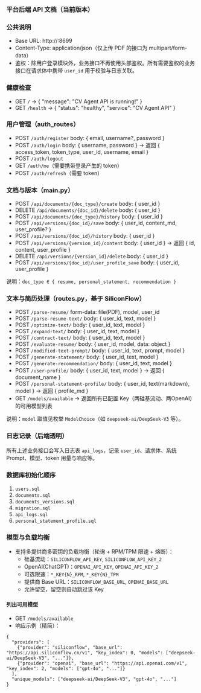 ### 平台后端 API 文档（当前版本）

### 公共说明
- Base URL: http://<HOST>:8699
- Content-Type: application/json（仅上传 PDF 的接口为 multipart/form-data）
- 鉴权：除用户登录模块外，业务接口不再使用头部鉴权。所有需要鉴权的业务接口在请求体中携带 `user_id` 用于校验与日志关联。

### 健康检查
- GET `/` → { "message": "CV Agent API is running!" }
- GET `/health` → { "status": "healthy", "service": "CV Agent API" }

### 用户管理（auth_routes）
- POST `/auth/register` body: { email, username?, password }
- POST `/auth/login` body: { username, password } → 返回 { access_token, token_type, user_id, username, email }
- POST `/auth/logout`
- GET `/auth/me`（需要携带登录产生的 token）
- POST `/auth/refresh`（需要 token）

### 文档与版本（main.py）
- POST `/api/documents/{doc_type}/create` body: { user_id }
- DELETE `/api/documents/{doc_id}/delete` body: { user_id }
- POST `/api/documents/{doc_type}/history` body: { user_id }
- POST `/api/versions/{doc_id}/save` body: { user_id, content_md, user_profile? }
- POST `/api/versions/{doc_id}/history` body: { user_id }
- POST `/api/versions/{version_id}/content` body: { user_id } → 返回 { id, content, user_profile }
- DELETE `/api/versions/{version_id}/delete` body: { user_id }
- POST `/api/versions/{doc_id}/user_profile_save` body: { user_id, user_profile }

说明：`doc_type ∈ { resume, personal_statement, recommendation }`

### 文本与简历处理（routes.py，基于 SiliconFlow）
- POST `/parse-resume/` form-data: file(PDF), model, user_id
- POST `/parse-resume-text/` body: { user_id, text, model }
- POST `/optimize-text/` body: { user_id, text, model }
- POST `/expand-text/` body: { user_id, text, model }
- POST `/contract-text/` body: { user_id, text, model }
- POST `/evaluate-resume/` body: { user_id, model, data: object }
- POST `/modified-text-prompt/` body: { user_id, text, prompt, model }
- POST `/generate-statement/` body: { user_id, text, model }
- POST `/generate-recommendation/` body: { user_id, text, model }
- POST `/user-profile/` body: { user_id, text, model } → 返回 { document_name }
- POST `/personal-statement-profile/` body: { user_id, text(markdown), model } → 返回 { profile_md }
- GET `/models/available` → 返回所有已配置 Key（两硅基流动、两OpenAI）的可用模型列表

说明：`model` 取值见枚举 `ModelChoice`（如 `deepseek-ai/DeepSeek-V3` 等）。

### 日志记录（后端透明）
所有上述业务接口会写入日志表 `api_logs`，记录 `user_id`、请求体、系统 Prompt、模型、token 用量与响应等。

### 数据库初始化顺序
1. `users.sql`
2. `documents.sql`
3. `documents_versions.sql`
4. `migration.sql`
5. `api_logs.sql`
6. `personal_statement_profile.sql`

### 模型与负载均衡
- 支持多提供商多密钥的负载均衡（轮询 + RPM/TPM 限速 + 熔断）：
  - 硅基流动：`SILICONFLOW_API_KEY`, `SILICONFLOW_API_KEY_2`
  - OpenAI(ChatGPT)：`OPENAI_API_KEY`, `OPENAI_API_KEY_2`
  - 可选限速：`*_KEY{N}_RPM`, `*_KEY{N}_TPM`
  - 提供商 Base URL：`SILICONFLOW_BASE_URL`, `OPENAI_BASE_URL`
  - 允许留空，留空则自动跳过该 Key

#### 列出可用模型
- GET `/models/available`
- 响应示例（精简）：
```
{
  "providers": [
    {"provider": "siliconflow", "base_url": "https://api.siliconflow.cn/v1", "key_index": 0, "models": ["deepseek-ai/DeepSeek-V3", "..."]},
    {"provider": "openai", "base_url": "https://api.openai.com/v1", "key_index": 2, "models": ["gpt-4o", "..."]}
  ],
  "unique_models": ["deepseek-ai/DeepSeek-V3", "gpt-4o", "..."]
}
```